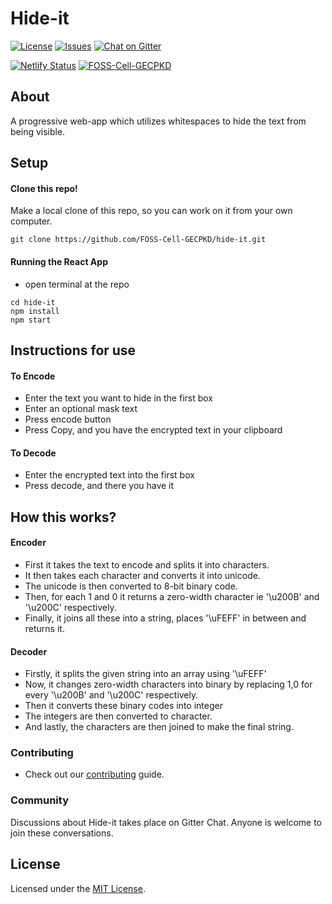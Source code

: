 # Hide-it

[![License](https://img.shields.io/github/license/FOSS-Cell-GECPKD/hide-it?style=for-the-badge)](https://github.com/FOSS-Cell-GECPKD/hide-it/blob/main/LICENSE)
[![Issues](https://img.shields.io/github/issues/FOSS-Cell-GECPKD/hide-it?style=for-the-badge)](https://github.com/FOSS-Cell-GECPKD/hide-it/issues)
[![Chat on Gitter](https://img.shields.io/badge/chat--on-gitter-brightgreen?style=for-the-badge&logo=appveyor)](https://gitter.im/FOSS-Cell-GECPKD/Hide-it)
<br/>

[![Netlify Status](https://api.netlify.com/api/v1/badges/c27123f8-e5b3-4471-95a5-1750162036f5/deploy-status)](https://hide-it.netlify.app/)
[![ FOSS-Cell-GECPKD ](https://circleci.com/gh/FOSS-Cell-GECPKD/Hide-it.svg?style=shield)](https://app.circleci.com/pipelines/github/FOSS-Cell-GECPKD/Hide-it)

## About

A progressive web-app which utilizes whitespaces to hide the text from being visible.

## Setup

#### Clone this repo!

Make a local clone of this repo, so you can work on it from your own computer.
```
git clone https://github.com/FOSS-Cell-GECPKD/hide-it.git
```
#### Running the React App

- open terminal at the repo
```
cd hide-it
npm install
npm start
```
## Instructions for use

#### To Encode
- Enter the text you want to hide in the first box
- Enter an optional mask text 
- Press encode button
- Press Copy, and you have the encrypted text in your clipboard
#### To Decode
- Enter the encrypted text into the first box
- Press decode, and there you have it 

## How this works?

#### Encoder
- First it takes the text to encode and splits it into characters.
- It then takes each character and converts it into unicode.
- The unicode is then converted to 8-bit binary code.
- Then, for each 1 and 0 it returns a zero-width character ie '\u200B' and '\u200C' respectively.
- Finally, it joins all these into a string, places '\uFEFF' in between and returns it.

#### Decoder
- Firstly, it splits the given string into an array using '\uFEFF'
- Now, it changes zero-width characters into binary by replacing 1,0 for every '\u200B' and '\u200C' respectively.
- Then it converts these binary codes into integer
- The integers are then converted to character.
- And lastly, the characters are then joined to make the final string.

### Contributing
- Check out our [contributing](CONTRIBUTING.md) guide.

### Community
Discussions about Hide-it takes place on Gitter Chat. Anyone is welcome to join these conversations.

## License
Licensed under the [MIT License](LICENSE).

